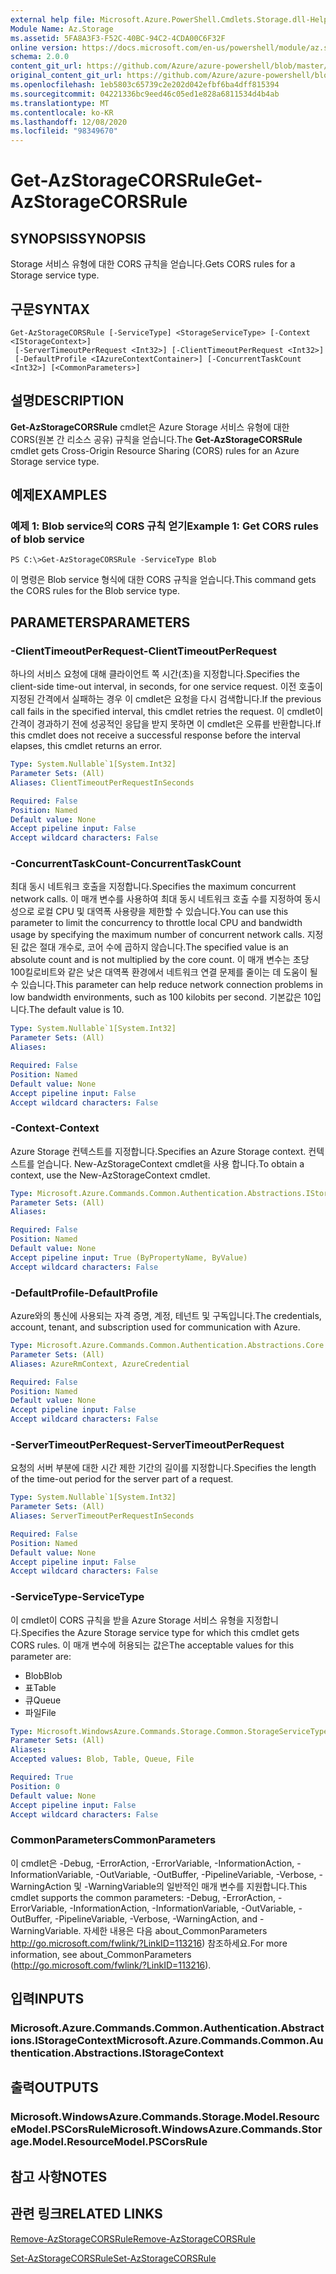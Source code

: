```yaml
---
external help file: Microsoft.Azure.PowerShell.Cmdlets.Storage.dll-Help.xml
Module Name: Az.Storage
ms.assetid: 5FA8A3F3-F52C-40BC-94C2-4CDA00C6F32F
online version: https://docs.microsoft.com/en-us/powershell/module/az.storage/get-azstoragecorsrule
schema: 2.0.0
content_git_url: https://github.com/Azure/azure-powershell/blob/master/src/Storage/Storage.Management/help/Get-AzStorageCORSRule.md
original_content_git_url: https://github.com/Azure/azure-powershell/blob/master/src/Storage/Storage.Management/help/Get-AzStorageCORSRule.md
ms.openlocfilehash: 1eb5803c65739c2e202d042efbf6ba4dff815394
ms.sourcegitcommit: 04221336bc9eed46c05ed1e828a6811534d4b4ab
ms.translationtype: MT
ms.contentlocale: ko-KR
ms.lasthandoff: 12/08/2020
ms.locfileid: "98349670"
---
```

# <span data-ttu-id="c6efe-101">Get-AzStorageCORSRule</span><span class="sxs-lookup"><span data-stu-id="c6efe-101">Get-AzStorageCORSRule</span></span>

## <span data-ttu-id="c6efe-102">SYNOPSIS</span><span class="sxs-lookup"><span data-stu-id="c6efe-102">SYNOPSIS</span></span>
<span data-ttu-id="c6efe-103">Storage 서비스 유형에 대한 CORS 규칙을 얻습니다.</span><span class="sxs-lookup"><span data-stu-id="c6efe-103">Gets CORS rules for a Storage service type.</span></span>

## <span data-ttu-id="c6efe-104">구문</span><span class="sxs-lookup"><span data-stu-id="c6efe-104">SYNTAX</span></span>

```
Get-AzStorageCORSRule [-ServiceType] <StorageServiceType> [-Context <IStorageContext>]
 [-ServerTimeoutPerRequest <Int32>] [-ClientTimeoutPerRequest <Int32>]
 [-DefaultProfile <IAzureContextContainer>] [-ConcurrentTaskCount <Int32>] [<CommonParameters>]
```

## <span data-ttu-id="c6efe-105">설명</span><span class="sxs-lookup"><span data-stu-id="c6efe-105">DESCRIPTION</span></span>
<span data-ttu-id="c6efe-106">**Get-AzStorageCORSRule** cmdlet은 Azure Storage 서비스 유형에 대한 CORS(원본 간 리소스 공유) 규칙을 얻습니다.</span><span class="sxs-lookup"><span data-stu-id="c6efe-106">The **Get-AzStorageCORSRule** cmdlet gets Cross-Origin Resource Sharing (CORS) rules for an Azure Storage service type.</span></span>

## <span data-ttu-id="c6efe-107">예제</span><span class="sxs-lookup"><span data-stu-id="c6efe-107">EXAMPLES</span></span>

### <span data-ttu-id="c6efe-108">예제 1: Blob service의 CORS 규칙 얻기</span><span class="sxs-lookup"><span data-stu-id="c6efe-108">Example 1: Get CORS rules of blob service</span></span>
```
PS C:\>Get-AzStorageCORSRule -ServiceType Blob
```

<span data-ttu-id="c6efe-109">이 명령은 Blob service 형식에 대한 CORS 규칙을 얻습니다.</span><span class="sxs-lookup"><span data-stu-id="c6efe-109">This command gets the CORS rules for the Blob service type.</span></span>

## <span data-ttu-id="c6efe-110">PARAMETERS</span><span class="sxs-lookup"><span data-stu-id="c6efe-110">PARAMETERS</span></span>

### <span data-ttu-id="c6efe-111">-ClientTimeoutPerRequest</span><span class="sxs-lookup"><span data-stu-id="c6efe-111">-ClientTimeoutPerRequest</span></span>
<span data-ttu-id="c6efe-112">하나의 서비스 요청에 대해 클라이언트 쪽 시간(초)을 지정합니다.</span><span class="sxs-lookup"><span data-stu-id="c6efe-112">Specifies the client-side time-out interval, in seconds, for one service request.</span></span>
<span data-ttu-id="c6efe-113">이전 호출이 지정된 간격에서 실패하는 경우 이 cmdlet은 요청을 다시 검색합니다.</span><span class="sxs-lookup"><span data-stu-id="c6efe-113">If the previous call fails in the specified interval, this cmdlet retries the request.</span></span>
<span data-ttu-id="c6efe-114">이 cmdlet이 간격이 경과하기 전에 성공적인 응답을 받지 못하면 이 cmdlet은 오류를 반환합니다.</span><span class="sxs-lookup"><span data-stu-id="c6efe-114">If this cmdlet does not receive a successful response before the interval elapses, this cmdlet returns an error.</span></span>

```yaml
Type: System.Nullable`1[System.Int32]
Parameter Sets: (All)
Aliases: ClientTimeoutPerRequestInSeconds

Required: False
Position: Named
Default value: None
Accept pipeline input: False
Accept wildcard characters: False
```

### <span data-ttu-id="c6efe-115">-ConcurrentTaskCount</span><span class="sxs-lookup"><span data-stu-id="c6efe-115">-ConcurrentTaskCount</span></span>
<span data-ttu-id="c6efe-116">최대 동시 네트워크 호출을 지정합니다.</span><span class="sxs-lookup"><span data-stu-id="c6efe-116">Specifies the maximum concurrent network calls.</span></span>
<span data-ttu-id="c6efe-117">이 매개 변수를 사용하여 최대 동시 네트워크 호출 수를 지정하여 동시성으로 로컬 CPU 및 대역폭 사용량을 제한할 수 있습니다.</span><span class="sxs-lookup"><span data-stu-id="c6efe-117">You can use this parameter to limit the concurrency to throttle local CPU and bandwidth usage by specifying the maximum number of concurrent network calls.</span></span>
<span data-ttu-id="c6efe-118">지정된 값은 절대 개수로, 코어 수에 곱하지 않습니다.</span><span class="sxs-lookup"><span data-stu-id="c6efe-118">The specified value is an absolute count and is not multiplied by the core count.</span></span>
<span data-ttu-id="c6efe-119">이 매개 변수는 초당 100킬로비트와 같은 낮은 대역폭 환경에서 네트워크 연결 문제를 줄이는 데 도움이 될 수 있습니다.</span><span class="sxs-lookup"><span data-stu-id="c6efe-119">This parameter can help reduce network connection problems in low bandwidth environments, such as 100 kilobits per second.</span></span>
<span data-ttu-id="c6efe-120">기본값은 10입니다.</span><span class="sxs-lookup"><span data-stu-id="c6efe-120">The default value is 10.</span></span>

```yaml
Type: System.Nullable`1[System.Int32]
Parameter Sets: (All)
Aliases:

Required: False
Position: Named
Default value: None
Accept pipeline input: False
Accept wildcard characters: False
```

### <span data-ttu-id="c6efe-121">-Context</span><span class="sxs-lookup"><span data-stu-id="c6efe-121">-Context</span></span>
<span data-ttu-id="c6efe-122">Azure Storage 컨텍스트를 지정합니다.</span><span class="sxs-lookup"><span data-stu-id="c6efe-122">Specifies an Azure Storage context.</span></span>
<span data-ttu-id="c6efe-123">컨텍스트를 얻습니다. New-AzStorageContext cmdlet을 사용 합니다.</span><span class="sxs-lookup"><span data-stu-id="c6efe-123">To obtain a context, use the New-AzStorageContext cmdlet.</span></span>

```yaml
Type: Microsoft.Azure.Commands.Common.Authentication.Abstractions.IStorageContext
Parameter Sets: (All)
Aliases:

Required: False
Position: Named
Default value: None
Accept pipeline input: True (ByPropertyName, ByValue)
Accept wildcard characters: False
```

### <span data-ttu-id="c6efe-124">-DefaultProfile</span><span class="sxs-lookup"><span data-stu-id="c6efe-124">-DefaultProfile</span></span>
<span data-ttu-id="c6efe-125">Azure와의 통신에 사용되는 자격 증명, 계정, 테넌트 및 구독입니다.</span><span class="sxs-lookup"><span data-stu-id="c6efe-125">The credentials, account, tenant, and subscription used for communication with Azure.</span></span>

```yaml
Type: Microsoft.Azure.Commands.Common.Authentication.Abstractions.Core.IAzureContextContainer
Parameter Sets: (All)
Aliases: AzureRmContext, AzureCredential

Required: False
Position: Named
Default value: None
Accept pipeline input: False
Accept wildcard characters: False
```

### <span data-ttu-id="c6efe-126">-ServerTimeoutPerRequest</span><span class="sxs-lookup"><span data-stu-id="c6efe-126">-ServerTimeoutPerRequest</span></span>
<span data-ttu-id="c6efe-127">요청의 서버 부분에 대한 시간 제한 기간의 길이를 지정합니다.</span><span class="sxs-lookup"><span data-stu-id="c6efe-127">Specifies the length of the time-out period for the server part of a request.</span></span>

```yaml
Type: System.Nullable`1[System.Int32]
Parameter Sets: (All)
Aliases: ServerTimeoutPerRequestInSeconds

Required: False
Position: Named
Default value: None
Accept pipeline input: False
Accept wildcard characters: False
```

### <span data-ttu-id="c6efe-128">-ServiceType</span><span class="sxs-lookup"><span data-stu-id="c6efe-128">-ServiceType</span></span>
<span data-ttu-id="c6efe-129">이 cmdlet이 CORS 규칙을 받을 Azure Storage 서비스 유형을 지정합니다.</span><span class="sxs-lookup"><span data-stu-id="c6efe-129">Specifies the Azure Storage service type for which this cmdlet gets CORS rules.</span></span>
<span data-ttu-id="c6efe-130">이 매개 변수에 허용되는 값은</span><span class="sxs-lookup"><span data-stu-id="c6efe-130">The acceptable values for this parameter are:</span></span>
- <span data-ttu-id="c6efe-131">Blob</span><span class="sxs-lookup"><span data-stu-id="c6efe-131">Blob</span></span> 
- <span data-ttu-id="c6efe-132">표</span><span class="sxs-lookup"><span data-stu-id="c6efe-132">Table</span></span> 
- <span data-ttu-id="c6efe-133">큐</span><span class="sxs-lookup"><span data-stu-id="c6efe-133">Queue</span></span> 
- <span data-ttu-id="c6efe-134">파일</span><span class="sxs-lookup"><span data-stu-id="c6efe-134">File</span></span>

```yaml
Type: Microsoft.WindowsAzure.Commands.Storage.Common.StorageServiceType
Parameter Sets: (All)
Aliases:
Accepted values: Blob, Table, Queue, File

Required: True
Position: 0
Default value: None
Accept pipeline input: False
Accept wildcard characters: False
```

### <span data-ttu-id="c6efe-135">CommonParameters</span><span class="sxs-lookup"><span data-stu-id="c6efe-135">CommonParameters</span></span>
<span data-ttu-id="c6efe-136">이 cmdlet은 -Debug, -ErrorAction, -ErrorVariable, -InformationAction, -InformationVariable, -OutVariable, -OutBuffer, -PipelineVariable, -Verbose, -WarningAction 및 -WarningVariable의 일반적인 매개 변수를 지원합니다.</span><span class="sxs-lookup"><span data-stu-id="c6efe-136">This cmdlet supports the common parameters: -Debug, -ErrorAction, -ErrorVariable, -InformationAction, -InformationVariable, -OutVariable, -OutBuffer, -PipelineVariable, -Verbose, -WarningAction, and -WarningVariable.</span></span> <span data-ttu-id="c6efe-137">자세한 내용은 다음 about_CommonParameters http://go.microsoft.com/fwlink/?LinkID=113216) 참조하세요.</span><span class="sxs-lookup"><span data-stu-id="c6efe-137">For more information, see about_CommonParameters (http://go.microsoft.com/fwlink/?LinkID=113216).</span></span>

## <span data-ttu-id="c6efe-138">입력</span><span class="sxs-lookup"><span data-stu-id="c6efe-138">INPUTS</span></span>

### <span data-ttu-id="c6efe-139">Microsoft.Azure.Commands.Common.Authentication.Abstractions.IStorageContext</span><span class="sxs-lookup"><span data-stu-id="c6efe-139">Microsoft.Azure.Commands.Common.Authentication.Abstractions.IStorageContext</span></span>

## <span data-ttu-id="c6efe-140">출력</span><span class="sxs-lookup"><span data-stu-id="c6efe-140">OUTPUTS</span></span>

### <span data-ttu-id="c6efe-141">Microsoft.WindowsAzure.Commands.Storage.Model.ResourceModel.PSCorsRule</span><span class="sxs-lookup"><span data-stu-id="c6efe-141">Microsoft.WindowsAzure.Commands.Storage.Model.ResourceModel.PSCorsRule</span></span>

## <span data-ttu-id="c6efe-142">참고 사항</span><span class="sxs-lookup"><span data-stu-id="c6efe-142">NOTES</span></span>

## <span data-ttu-id="c6efe-143">관련 링크</span><span class="sxs-lookup"><span data-stu-id="c6efe-143">RELATED LINKS</span></span>

[<span data-ttu-id="c6efe-144">Remove-AzStorageCORSRule</span><span class="sxs-lookup"><span data-stu-id="c6efe-144">Remove-AzStorageCORSRule</span></span>](./Remove-AzStorageCORSRule.md)

[<span data-ttu-id="c6efe-145">Set-AzStorageCORSRule</span><span class="sxs-lookup"><span data-stu-id="c6efe-145">Set-AzStorageCORSRule</span></span>](./Set-AzStorageCORSRule.md)


